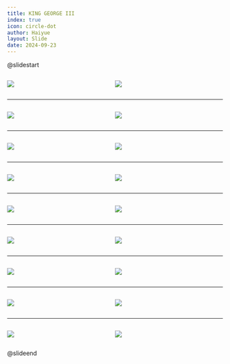 ```yaml
---
title: KING GEORGE III
index: true
icon: circle-dot
author: Haiyue
layout: Slide
date: 2024-09-23
---
```

 
@slidestart

<div style="display:flex">
<div style="flex:1">

![](/reading/english/Level-R/KING%20GEORGE%20III/001.webp)
</div>
<div style="flex:1">

![](/reading/english/Level-R/KING%20GEORGE%20III/002.webp)
</div>
</div>

---

<div style="display:flex">
<div style="flex:1">

![](/reading/english/Level-R/KING%20GEORGE%20III/003.webp)
</div>
<div style="flex:1">

![](/reading/english/Level-R/KING%20GEORGE%20III/004.webp)
</div>
</div>

---

<div style="display:flex">
<div style="flex:1">

![](/reading/english/Level-R/KING%20GEORGE%20III/005.webp)
</div>
<div style="flex:1">

![](/reading/english/Level-R/KING%20GEORGE%20III/006.webp)
</div>
</div>

---

<div style="display:flex">
<div style="flex:1">

![](/reading/english/Level-R/KING%20GEORGE%20III/007.webp)
</div>
<div style="flex:1">

![](/reading/english/Level-R/KING%20GEORGE%20III/008.webp)
</div>
</div>

---

<div style="display:flex">
<div style="flex:1">

![](/reading/english/Level-R/KING%20GEORGE%20III/009.webp)
</div>
<div style="flex:1">

![](/reading/english/Level-R/KING%20GEORGE%20III/010.webp)
</div>
</div>

---

<div style="display:flex">
<div style="flex:1">

![](/reading/english/Level-R/KING%20GEORGE%20III/011.webp)
</div>
<div style="flex:1">

![](/reading/english/Level-R/KING%20GEORGE%20III/012.webp)
</div>
</div>

---

<div style="display:flex">
<div style="flex:1">

![](/reading/english/Level-R/KING%20GEORGE%20III/013.webp)
</div>
<div style="flex:1">

![](/reading/english/Level-R/KING%20GEORGE%20III/014.webp)
</div>
</div>

---

<div style="display:flex">
<div style="flex:1">

![](/reading/english/Level-R/KING%20GEORGE%20III/015.webp)
</div>
<div style="flex:1">

![](/reading/english/Level-R/KING%20GEORGE%20III/016.webp)
</div>
</div>

---

<div style="display:flex">
<div style="flex:1">

![](/reading/english/Level-R/KING%20GEORGE%20III/017.webp)
</div>
<div style="flex:1">

![](/reading/english/Level-R/KING%20GEORGE%20III/018.webp)
</div>
</div>

@slideend